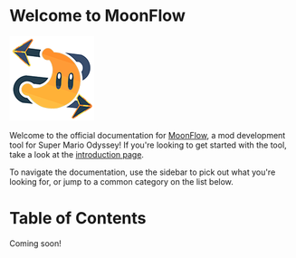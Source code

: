 # Welcome to MoonFlow
![MoonFlow Logo](asset/app_icon.png)

Welcome to the official documentation for [MoonFlow](https://github.com/Amethyst-szs/MoonFlow), a mod development tool for Super Mario Odyssey! If you're looking to get started with the tool, take a look at the [introduction page](getting_started/introduction.md).

To navigate the documentation, use the sidebar to pick out what you're looking for, or jump to a common category on the list below.

# Table of Contents

Coming soon!